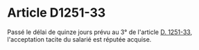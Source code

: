 # Article D1251-33

  
Passé le délai de quinze jours prévu au 3° de l'article [D. 1251-33][1], l'acceptation tacite du salarié est réputée acquise.

 [1]: /affichCodeArticle.do?cidTexte=LEGITEXT000006072050&idArticle=LEGIARTI000018483495&dateTexte=&categorieLien=cid